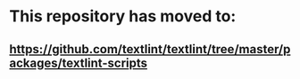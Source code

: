 # This repository has moved to:
## <https://github.com/textlint/textlint/tree/master/packages/textlint-scripts>